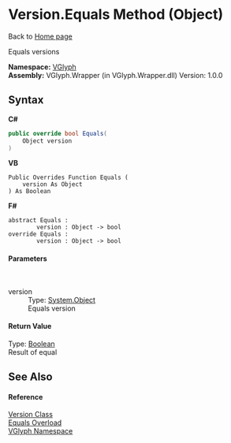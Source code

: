 # Version.Equals Method (Object)
Back to <a href="Home.md">Home page</a> 

Equals versions

**Namespace:**&nbsp;<a href="N_VGlyph.md">VGlyph</a><br />**Assembly:**&nbsp;VGlyph.Wrapper (in VGlyph.Wrapper.dll) Version: 1.0.0

## Syntax

**C#**<br />
``` C#
public override bool Equals(
	Object version
)
```

**VB**<br />
``` VB
Public Overrides Function Equals ( 
	version As Object
) As Boolean
```

**F#**<br />
``` F#
abstract Equals : 
        version : Object -> bool 
override Equals : 
        version : Object -> bool 
```


#### Parameters
&nbsp;<dl><dt>version</dt><dd>Type: <a href="http://msdn2.microsoft.com/en-us/library/e5kfa45b" target="_blank">System.Object</a><br />Equals version</dd></dl>

#### Return Value
Type: <a href="http://msdn2.microsoft.com/en-us/library/a28wyd50" target="_blank">Boolean</a><br />Result of equal

## See Also


#### Reference
<a href="T_VGlyph_Version.md">Version Class</a><br /><a href="Overload_VGlyph_Version_Equals.md">Equals Overload</a><br /><a href="N_VGlyph.md">VGlyph Namespace</a><br />